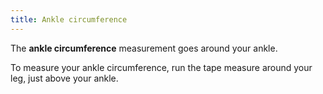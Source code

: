 ```yaml
---
title: Ankle circumference
---
```


The **ankle circumference** measurement goes around your ankle.

To measure your ankle circumference, run the tape measure around your leg, just above your ankle.
